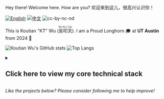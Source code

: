 <!-- # Koutian "KT" Wu's Technical Skills Matrix 
[![GitHub stars](https://img.shields.io/github/stars/ktwu01/ktwu01)](https://github.com/ktwu01/ktwu01) [![GitHub forks](https://img.shields.io/github/forks/ktwu01/ktwu01)](https://github.com/ktwu01/ktwu01/fork) Profile view count: 
-->
Hey there! Welcome here. How are you? 欢迎来到这儿，很高兴认识你！

[![English](https://img.shields.io/badge/lang-English-blue.svg)](README.md) [![中文](https://img.shields.io/badge/lang-中文-brown.svg)](README.CN.md) ![cc-by-nc-nd](https://img.shields.io/badge/License-CC%20BY--NC--ND%204.0-lightgrey.svg) <img src="https://profile-counter.glitch.me/ktwu01/count.svg?" width="130" height="15">


This is Koutian "KT" Wu (<ruby>吴叩天<rp>(</rp><rt>Wú Kòu Tiān</rt><rp>)</rp></ruby>). I am a Proud Longhorn 🎓 at **UT Austin** from 2024 🤘

<!-- use https://gh-stats-gen.vercel.app/ to create one dashboard -->
![Koutian Wu's GitHub stats](https://github-readme-stats.vercel.app/api?username=ktwu01\&rank_icon=github) ![Top Langs](https://github-readme-stats.vercel.app/api/top-langs/?username=ktwu01&layout=compact&hide_progress=true&langs_count=10)
<!-- Top Langs: langs_count no more than 14, or langs_count displayed can be less than 10) -->

<!-- 
I am …

- 🎓 Proud Longhorn from **UT Austin** '23 🤘
- 👨‍💻 Former Front-end Engineer Intern **@ [SHEIN](https://github.com/sheinsight)**
- 👨‍💻 Former Front-end Developer **@ [Hokdo](https://github.com/hokdo)**

-->

<details>
<summary>

## Click here to view my core technical stack
</summary>

| Technology | Portfolio | Expertise |
|------------|-----------|-----------|
| **[Python](./python/)** | Scientific Computing & Data Analysis | Experienced |
| **[MATLAB](./matlab/)** | Signal Processing & Meteorology | Advanced |
| **[Fortran](./fortran/)** | Fortran | Intermediate |
| **[Web](./web/)** | HTML/CSS/JS & Visualization | Experienced |
| **[Shell](./shell/)** | System Configuration & Automation | Intermediate |
| **[Academic](./academic-guide/)** | Research Resources & Guides | Experienced |

## Application domains

- 🌍 **Earth Science Modeling**: Python + HPC + MATLAB
- 📊 **Data Science**: Python + Visualization
- 🎓 **Academic Resources**: Application Guides + Resource Curation

## Quick navigation

- 🔬 **Research Focus**: Land surface modeling, meteorology, time series analysis
- 💻 **Computing**: HPC clusters (TACC, NCAR), parallel processing
- 📈 **Publications**: Code and data for peer-reviewed research

---

Contact me at email: <img src=".assets/email.png" alt="email" width="130" height="15">

[![GitHub stars](https://img.shields.io/github/stars/ktwu01/ktwu01)](https://github.com/ktwu01/ktwu01)
[![GitHub forks](https://img.shields.io/github/forks/ktwu01/ktwu01)](https://github.com/ktwu01/ktwu01/fork)

</details>

<i>Like the projects below? Please consider following me to help improve!</i>
